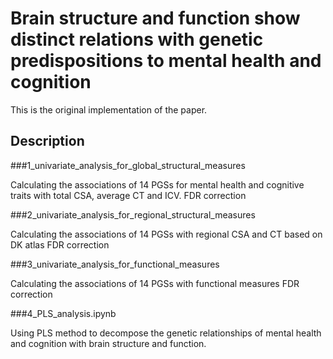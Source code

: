 # Brain structure and function show distinct relations with genetic predispositions to mental health and cognition 

This is the original implementation of the paper.

## Description

###1_univariate_analysis_for_global_structural_measures

Calculating the associations of 14 PGSs for mental health and cognitive traits with total CSA, average CT and ICV.
FDR correction

###2_univariate_analysis_for_regional_structural_measures

Calculating the associations of 14 PGSs with regional CSA and CT based on DK atlas
FDR correction

###3_univariate_analysis_for_functional_measures

Calculating the associations of 14 PGSs with functional measures
FDR correction

###4_PLS_analysis.ipynb

Using PLS method to decompose the genetic relationships of mental health and cognition with brain structure and function.


